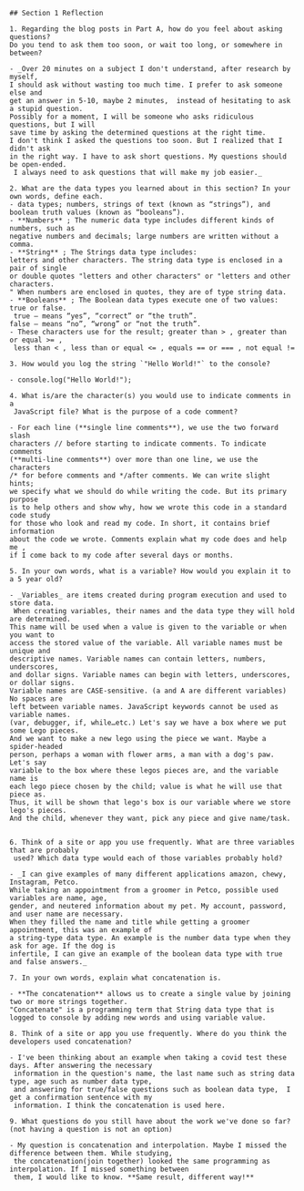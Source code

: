     ## Section 1 Reflection

    1. Regarding the blog posts in Part A, how do you feel about asking questions?
    Do you tend to ask them too soon, or wait too long, or somewhere in between?

    - _Over 20 minutes on a subject I don't understand, after research by myself,  
    I should ask without wasting too much time. I prefer to ask someone else and
    get an answer in 5-10, maybe 2 minutes,  instead of hesitating to ask a stupid question.
    Possibly for a moment, I will be someone who asks ridiculous questions, but I will
    save time by asking the determined questions at the right time.
    I don't think I asked the questions too soon. But I realized that I didn't ask
    in the right way. I have to ask short questions. My questions should be open-ended.
     I always need to ask questions that will make my job easier._

    2. What are the data types you learned about in this section? In your own words, define each.
    - data types; numbers, strings of text (known as “strings”), and boolean truth values (known as “booleans”).
    - **Numbers** ; The numeric data type includes different kinds of numbers, such as
    negative numbers and decimals; large numbers are written without a comma.
    - **String** ; The Strings data type includes:
    letters and other characters. The string data type is enclosed in a pair of single
    or double quotes "letters and other characters" or "letters and other characters.
    " When numbers are enclosed in quotes, they are of type string data.
    - **Booleans** ; The Boolean data types execute one of two values: true or false.
     true – means “yes”, “correct” or “the truth”.
    false – means “no”, “wrong” or “not the truth”.
    - These characters use for the result; greater than > , greater than or equal >= ,
     less than < , less than or equal <= , equals == or === , not equal !=

    3. How would you log the string `"Hello World!"` to the console?

    - console.log("Hello World!");

    4. What is/are the character(s) you would use to indicate comments in a
     JavaScript file? What is the purpose of a code comment?

    - For each line (**single line comments**), we use the two forward slash
    characters // before starting to indicate comments. To indicate comments
    (**multi-line comments**) over more than one line, we use the characters
    /* for before comments and */after comments. We can write slight hints;
    we specify what we should do while writing the code. But its primary purpose
    is to help others and show why, how we wrote this code in a standard code study
    for those who look and read my code. In short, it contains brief information
    about the code we wrote. Comments explain what my code does and help me ,
    if I come back to my code after several days or months.

    5. In your own words, what is a variable? How would you explain it to a 5 year old?

    - _Variables_ are items created during program execution and used to store data.
     When creating variables, their names and the data type they will hold are determined.
    This name will be used when a value is given to the variable or when you want to
    access the stored value of the variable. All variable names must be unique and
    descriptive names. Variable names can contain letters, numbers, underscores,
    and dollar signs. Variable names can begin with letters, underscores, or dollar signs.
    Variable names are CASE-sensitive. (a and A are different variables) No spaces are
    left between variable names. JavaScript keywords cannot be used as variable names.
    (var, debugger, if, while…etc.) Let's say we have a box where we put some Lego pieces.
    And we want to make a new lego using the piece we want. Maybe a spider-headed
    person, perhaps a woman with flower arms, a man with a dog's paw. Let's say
    variable to the box where these legos pieces are, and the variable name is
    each lego piece chosen by the child; value is what he will use that piece as.
    Thus, it will be shown that lego's box is our variable where we store lego's pieces.
    And the child, whenever they want, pick any piece and give name/task.
    

    6. Think of a site or app you use frequently. What are three variables that are probably
     used? Which data type would each of those variables probably hold?

    - _I can give examples of many different applications amazon, chewy, Instagram, Petco.
    While taking an appointment from a groomer in Petco, possible used variables are name, age,
    gender, and neutered information about my pet. My account, password, and user name are necessary.
    When they filled the name and title while getting a groomer appointment, this was an example of
    a string-type data type. An example is the number data type when they ask for age. If the dog is
    infertile, I can give an example of the boolean data type with true and false answers._

    7. In your own words, explain what concatenation is.

    - **The concatenation** allows us to create a single value by joining two or more strings together.
    "Concatenate" is a programming term that String data type that is logged to console by adding new words and using variable value.

    8. Think of a site or app you use frequently. Where do you think the developers used concatenation?

    - I've been thinking about an example when taking a covid test these days. After answering the necessary
     information in the question's name, the last name such as string data type, age such as number data type,
     and answering for true/false questions such as boolean data type,  I get a confirmation sentence with my
     information. I think the concatenation is used here.

    9. What questions do you still have about the work we've done so far? (not having a question is not an option)

    - My question is concatenation and interpolation. Maybe I missed the difference between them. While studying,
     the concatenation(join together) looked the same programming as interpolation. If I missed something between
     them, I would like to know. **Same result, different way!**
